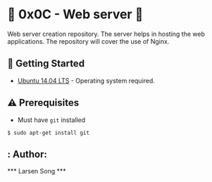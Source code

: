# :shell: 0x0C - Web server :shell:
Web server creation repository. The server helps in hosting the web applications.
The repository will cover  the  use of  Nginx.

## :running: Getting Started

* [Ubuntu 14.04 LTS](http://releases.ubuntu.com/14.04/) - Operating system required.

## :warning: Prerequisites

* Must have `git` installed
 
 ```
 $ sudo apt-get install git
  ```
## : Author: 

*** Larsen Song ***
